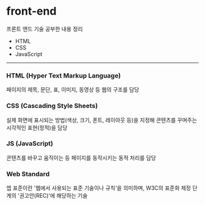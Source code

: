 # front-end

프론트 앤드 기술 공부한 내용 정리

- HTML
- CSS
- JavaScript



---

### HTML (Hyper Text Markup Language)

페이지의 제목, 문단, 표, 이미지, 동영상 등 웹의 구조를 담당



### CSS (Cascading Style Sheets)

실제 화면에 표시되는 방법(색상, 크기, 폰트, 레이아웃 등)을 지정해 콘텐츠를 꾸며주는 시각적인 표현(정적)을 담당



### JS (JavaScript)

콘텐츠를 바꾸고 움직이는 등 페이지를 동작시키는 동적 처리를 담당





### Web Standard

엡 표준이란 '웹에서 사용되는 표준 기술이나 규칙'을 의미하며, W3C의 표준화 제정 단계의 '권고안(REC)'에 해당하는 기술
